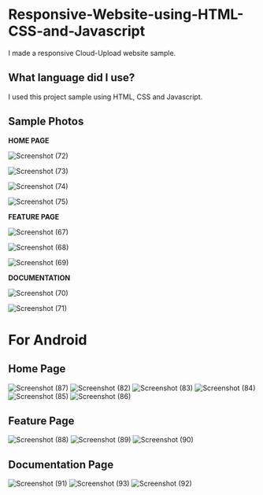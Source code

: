 # Responsive-Website-using-HTML-CSS-and-Javascript

I made a responsive Cloud-Upload website sample.

## What language did I use?

I used this project sample using HTML, CSS and Javascript. 

## Sample Photos

**HOME PAGE**

![Screenshot (72)](https://user-images.githubusercontent.com/107309612/190071856-b9ab251c-9bd6-4abd-8d82-1cdd8f1cef9c.png)

![Screenshot (73)](https://user-images.githubusercontent.com/107309612/190071870-3b95a484-c751-4b7d-8444-42caf1d563e8.png)

![Screenshot (74)](https://user-images.githubusercontent.com/107309612/190071873-2938a28b-2c85-4889-b115-326761f97626.png)

![Screenshot (75)](https://user-images.githubusercontent.com/107309612/190071876-32343862-0769-4b91-b8f3-48cf7db640d1.png)

**FEATURE PAGE**


![Screenshot (67)](https://user-images.githubusercontent.com/107309612/190072099-53206014-4a2f-42ea-8739-ffca71166351.png)

![Screenshot (68)](https://user-images.githubusercontent.com/107309612/190072107-3704cb31-7b24-4032-b4d4-e321ceb5af47.png)

![Screenshot (69)](https://user-images.githubusercontent.com/107309612/190072113-e1a151df-f3a6-4787-b36f-70f6aa42667b.png)


**DOCUMENTATION**

![Screenshot (70)](https://user-images.githubusercontent.com/107309612/190072278-e69afbb0-8323-4164-838f-2bc113ea722e.png)

![Screenshot (71)](https://user-images.githubusercontent.com/107309612/190072286-64d4810f-eb85-41bc-8e57-b23561f2a9cd.png)


# For Android

## Home Page

![Screenshot (87)](https://user-images.githubusercontent.com/107309612/190344958-2892c394-0fa7-478a-b344-31298b7a28a5.png)
![Screenshot (82)](https://user-images.githubusercontent.com/107309612/190344967-5894e66d-2ac2-4f7b-94eb-f8d7220289e0.png)
![Screenshot (83)](https://user-images.githubusercontent.com/107309612/190344970-fa43bb1c-b020-4f4f-9f02-fe4e41d6eb0c.png)
![Screenshot (84)](https://user-images.githubusercontent.com/107309612/190344974-70ef6f98-42be-4f46-9597-34f8883f5e17.png)
![Screenshot (85)](https://user-images.githubusercontent.com/107309612/190344983-86e69f06-ea15-47c1-9329-9ca5b4df4496.png)
![Screenshot (86)](https://user-images.githubusercontent.com/107309612/190344990-63b8ab19-6679-44c1-93e4-a05a72c81db8.png)


## Feature Page 

![Screenshot (88)](https://user-images.githubusercontent.com/107309612/190345126-c1595b5e-03fa-4e47-bb6f-c6cc39dd66d9.png)
![Screenshot (89)](https://user-images.githubusercontent.com/107309612/190345133-8e7701c9-f8ac-462e-9df9-25dfd3b998b3.png)
![Screenshot (90)](https://user-images.githubusercontent.com/107309612/190345140-631a409a-2506-4af9-ba3f-054b12d889a2.png)


## Documentation Page

![Screenshot (91)](https://user-images.githubusercontent.com/107309612/190345297-ccedf71a-55cc-44d6-8c34-2c6706481931.png)
![Screenshot (93)](https://user-images.githubusercontent.com/107309612/190345286-11483164-a960-42ad-8c3f-1a67834fb5f9.png)
![Screenshot (92)](https://user-images.githubusercontent.com/107309612/190345266-370cc06c-575a-41d8-b29f-caee9adefafb.png)

